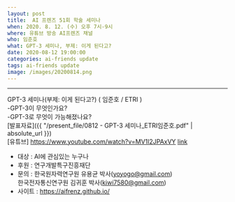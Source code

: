 ```yaml
---
layout: post
title:  AI 프렌즈 51회 학술 세미나
when: 2020. 8. 12. (수) 오후 7시-9시
where: 유튜브 방송 AI프렌즈 채널
who: 임준호
what: GPT-3 세미나, 부제: 이게 된다고?
date: 2020-08-12 19:00:00
categories: ai-friends update
tags: ai-friends update
image: /images/20200814.png
---
```

***  
GPT-3 세미나(부제: 이게 된다고?) ( 임준호 / ETRI )  
-GPT-3이 무엇인가요?  
-GPT-3로 무엇이 가능해졌나요?  
[발표자료]({{ "/present_file/0812 - GPT-3 세미나_ETRI임준호.pdf" | absolute_url }})  
[유튜브] https://www.youtube.com/watch?v=MV1l2JPAxVY [link]



- 대상 : AI에 관심있는 누구나  
- 후원 : 연구개발특구진흥재단  
- 문의 : 한국원자력연구원 유용균 박사(yoyogo@gmail.com)  
             한국전자통신연구원 김귀훈 박사(kiwi7580@gmail.com)  
- 사이트 : https://aifrenz.github.io/ 


[link]:     https://www.youtube.com/watch?v=MV1l2JPAxVY
